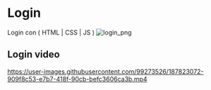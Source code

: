 # Login
Login con ( HTML | CSS | JS )
![login_png](https://user-images.githubusercontent.com/99273526/187822318-e0987d4f-26c5-4d0b-9ecd-0c7864b05be6.png)

<h2> Login video </h2>


https://user-images.githubusercontent.com/99273526/187823072-909f8c53-e7b7-418f-90cb-befc3606ca3b.mp4


